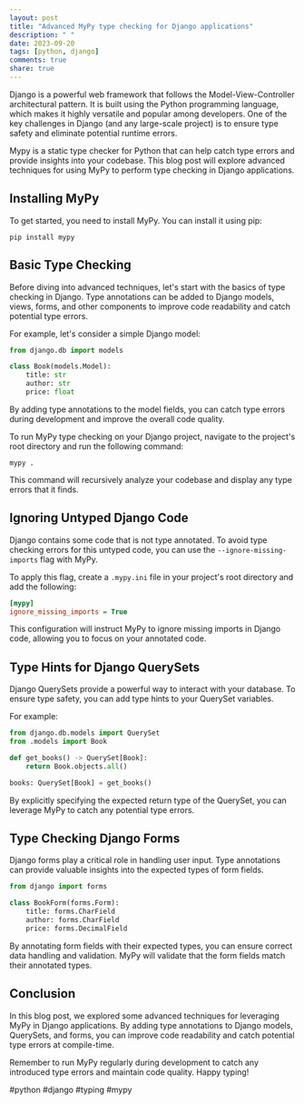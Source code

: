 ```yaml
---
layout: post
title: "Advanced MyPy type checking for Django applications"
description: " "
date: 2023-09-20
tags: [python, django]
comments: true
share: true
---
```


Django is a powerful web framework that follows the Model-View-Controller architectural pattern. It is built using the Python programming language, which makes it highly versatile and popular among developers. One of the key challenges in Django (and any large-scale project) is to ensure type safety and eliminate potential runtime errors.

Mypy is a static type checker for Python that can help catch type errors and provide insights into your codebase. This blog post will explore advanced techniques for using MyPy to perform type checking in Django applications.

## Installing MyPy

To get started, you need to install MyPy. You can install it using pip:

```
pip install mypy
```

## Basic Type Checking

Before diving into advanced techniques, let's start with the basics of type checking in Django. Type annotations can be added to Django models, views, forms, and other components to improve code readability and catch potential type errors.

For example, let's consider a simple Django model:

```python
from django.db import models

class Book(models.Model):
    title: str
    author: str
    price: float
```

By adding type annotations to the model fields, you can catch type errors during development and improve the overall code quality.

To run MyPy type checking on your Django project, navigate to the project's root directory and run the following command:

```
mypy .
```

This command will recursively analyze your codebase and display any type errors that it finds.

## Ignoring Untyped Django Code

Django contains some code that is not type annotated. To avoid type checking errors for this untyped code, you can use the `--ignore-missing-imports` flag with MyPy.

To apply this flag, create a `.mypy.ini` file in your project's root directory and add the following:

```ini
[mypy]
ignore_missing_imports = True
```

This configuration will instruct MyPy to ignore missing imports in Django code, allowing you to focus on your annotated code.

## Type Hints for Django QuerySets

Django QuerySets provide a powerful way to interact with your database. To ensure type safety, you can add type hints to your QuerySet variables.

For example:

```python
from django.db.models import QuerySet
from .models import Book

def get_books() -> QuerySet[Book]:
    return Book.objects.all()

books: QuerySet[Book] = get_books()
```

By explicitly specifying the expected return type of the QuerySet, you can leverage MyPy to catch any potential type errors.

## Type Checking Django Forms

Django forms play a critical role in handling user input. Type annotations can provide valuable insights into the expected types of form fields.

```python
from django import forms

class BookForm(forms.Form):
    title: forms.CharField
    author: forms.CharField
    price: forms.DecimalField
```

By annotating form fields with their expected types, you can ensure correct data handling and validation. MyPy will validate that the form fields match their annotated types.

## Conclusion

In this blog post, we explored some advanced techniques for leveraging MyPy in Django applications. By adding type annotations to Django models, QuerySets, and forms, you can improve code readability and catch potential type errors at compile-time.

Remember to run MyPy regularly during development to catch any introduced type errors and maintain code quality. Happy typing!

#python #django #typing #mypy